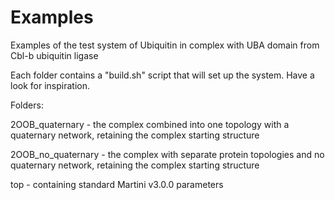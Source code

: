 # Examples

Examples of the test system of Ubiquitin in complex with UBA domain from Cbl-b ubiquitin ligase

Each folder contains a "build.sh" script that will set up the system. Have a look for inspiration.

Folders:

2OOB_quaternary - the complex combined into one topology with a quaternary network, retaining the complex starting structure

2OOB_no_quaternary - the complex with separate protein topologies and no quaternary network, retaining the complex starting structure 

top - containing standard Martini v3.0.0 parameters
